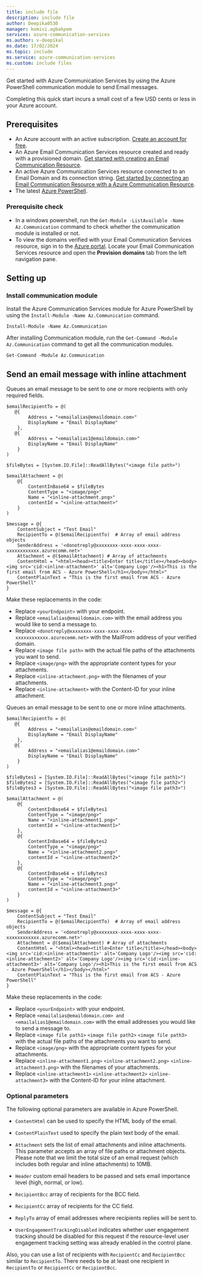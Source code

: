 ```yaml
---
title: include file
description: include file
author: Deepika0530
manager: komivi.agbakpem
services: azure-communication-services
ms.author: v-deepikal
ms.date: 17/02/2024
ms.topic: include
ms.service: azure-communication-services
ms.custom: include files
---
```


Get started with Azure Communication Services by using the Azure PowerShell communication module to send Email messages.

Completing this quick start incurs a small cost of a few USD cents or less in your Azure account.

## Prerequisites

- An Azure account with an active subscription. [Create an account for free](https://azure.microsoft.com/free/?WT.mc_id=A261C142F).
- An Azure Email Communication Services resource created and ready with a provisioned domain. [Get started with creating an Email Communication Resource](../../../create-email-communication-resource.md).
- An active Azure Communication Services resource connected to an Email Domain and its connection string. [Get started by connecting an Email Communication Resource with a Azure Communication Resource](../../../connect-email-communication-resource.md).
- The latest [Azure PowerShell](/powershell/azure/install-azps-windows).

### Prerequisite check
- In a windows powershell, run the `Get-Module -ListAvailable -Name Az.Communication` command to check whether the communication module is installed or not.
- To view the domains verified with your Email Communication Services resource, sign in to the [Azure portal](https://portal.azure.com/). Locate your Email Communication Services resource and open the **Provision domains** tab from the left navigation pane.

## Setting up
### Install communication module
Install the Azure Communication Services module for Azure PowerShell by using the `Install-Module -Name Az.Communication` command.

```azurepowershell-interactive
Install-Module -Name Az.Communication
```
After installing Communication module, run the `Get-Command -Module Az.Communication` command to get all the communication modules.

```azurepowershell-interactive
Get-Command -Module Az.Communication
```

## Send an email message with inline attachment

Queues an email message to be sent to one or more recipients with only required fields.

```azurepowershell-interactive
$emailRecipientTo = @(
   @{
        Address = "<emailalias@emaildomain.com>"
        DisplayName = "Email DisplayName"
    },
   @{
        Address = "<emailalias1@emaildomain.com>"
        DisplayName = "Email DisplayName"
    }
)

$fileBytes = [System.IO.File]::ReadAllBytes("<image file path>")

$emailAttachment = @(
    @{
        ContentInBase64 = $fileBytes
        ContentType = "<image/png>"
        Name = "<inline-attachment.png>"
        contentId = "<inline-attachment>"
    }
)

$message = @{
    ContentSubject = "Test Email"
    RecipientTo = @($emailRecipientTo)  # Array of email address objects
    SenderAddress = '<donotreply@xxxxxxxx-xxxx-xxxx-xxxx-xxxxxxxxxxxx.azurecomm.net>'
    Attachment = @($emailAttachment) # Array of attachments
    ContentHtml = "<html><head><title>Enter title</title></head><body><img src='cid:<inline-attachment>' alt='Company Logo'/><h1>This is the first email from ACS - Azure PowerShell</h1></body></html>"
    ContentPlainText = "This is the first email from ACS - Azure PowerShell"
}
```

Make these replacements in the code:

- Replace `<yourEndpoint>` with your endpoint.
- Replace `<emailalias@emaildomain.com>` with the email address you would like to send a message to.
- Replace `<donotreply@xxxxxxxx-xxxx-xxxx-xxxx-xxxxxxxxxxxx.azurecomm.net>` with the MailFrom address of your verified domain.
- Replace `<image file path>` with the actual file paths of the attachments you want to send.
- Replace `<image/png>` with the appropriate content types for your attachments.
- Replace `<inline-attachment.png>` with the filenames of your attachments.
- Replace `<inline-attachment>` with the Content-ID for your inline attachment.

Queues an email message to be sent to one or more inline attachments.

```azurepowershell-interactive
$emailRecipientTo = @(
   @{
        Address = "<emailalias@emaildomain.com>"
        DisplayName = "Email DisplayName"
    },
   @{
        Address = "<emailalias1@emaildomain.com>"
        DisplayName = "Email DisplayName"
    }
)

$fileBytes1 = [System.IO.File]::ReadAllBytes("<image file path1>")
$fileBytes2 = [System.IO.File]::ReadAllBytes("<image file path2>")
$fileBytes3 = [System.IO.File]::ReadAllBytes("<image file path3>")

$emailAttachment = @(
    @{
        ContentInBase64 = $fileBytes1
        ContentType = "<image/png>"
        Name = "<inline-attachment1.png>"
        contentId = "<inline-attachment1>"
    },
    @{
        ContentInBase64 = $fileBytes2
        ContentType = "<image/png>"
        Name = "<inline-attachment2.png>"
        contentId = "<inline-attachment2>"
    },
    @{
        ContentInBase64 = $fileBytes3
        ContentType = "<image/png>"
        Name = "<inline-attachment3.png>"
        contentId = "<inline-attachment3>"
    }
)

$message = @{
    ContentSubject = "Test Email"
    RecipientTo = @($emailRecipientTo)  # Array of email address objects
    SenderAddress = '<donotreply@xxxxxxxx-xxxx-xxxx-xxxx-xxxxxxxxxxxx.azurecomm.net>'
    Attachment = @($emailAttachment) # Array of attachments
    ContentHtml = "<html><head><title>Enter title</title></head><body><img src='cid:<inline-attachment1>' alt='Company Logo'/><img src='cid:<inline-attachment2>' alt='Company Logo'/><img src='cid:<inline-attachment3>' alt='Company Logo'/><h1>This is the first email from ACS - Azure PowerShell</h1></body></html>"
    ContentPlainText = "This is the first email from ACS - Azure PowerShell"
}
```

Make these replacements in the code:

- Replace `<yourEndpoint>` with your endpoint.
- Replace `<emailalias@emaildomain.com> and <emailalias1@emaildomain.com>` with the email addresses you would like to send a message to.
- Replace `<image file path1>` `<image file path2>` `<image file path3>` with the actual file paths of the attachments you want to send.
- Replace `<image/png>` with the appropriate content types for your attachments.
- Replace `<inline-attachment1.png>` `<inline-attachment2.png>` `<inline-attachment3.png>` with the filenames of your attachments.
- Replace `<inline-attachment1>` `<inline-attachment2>` `<inline-attachment3>` with the Content-ID for your inline attachment.

### Optional parameters

The following optional parameters are available in Azure PowerShell.

- `ContentHtml` can be used to specify the HTML body of the email.

- `ContentPlainText` used to specify the plain text body of the email.

- `Attachment` sets the list of email attachments and inline attachments. This parameter accepts an array of file paths or attachment objects. Please note that we limit the total size of an email request (which includes both regular and inline attachments) to 10MB.

- `Header` custom email headers to be passed and sets email importance level (high, normal, or low).

- `RecipientBcc` array of recipients for the BCC field.

- `RecipientCc` array of recipients for the CC field.

- `ReplyTo` array of email addresses where recipients replies will be sent to.

- `UserEngagementTrackingDisabled` indicates whether user engagement tracking should be disabled for this request if the resource-level user engagement tracking setting was already enabled in the control plane.

Also, you can use a list of recipients with `RecipientCc` and `RecipientBcc` similar to `RecipientTo`. There needs to be at least one recipient in `RecipientTo` or `RecipientCc` or `RecipientBcc`.

